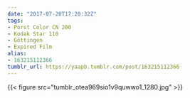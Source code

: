 ```yaml
---
date: "2017-07-20T17:20:32Z"
tags:
- Porst Color CN 200
- Kodak Star 110
- Göttingen
- Expired Film
alias:
- 163215112366
tumblr_url: https://yaapb.tumblr.com/post/163215112366
---
```

{{< figure src="tumblr_otea969sio1v9quwwo1_1280.jpg" >}}
